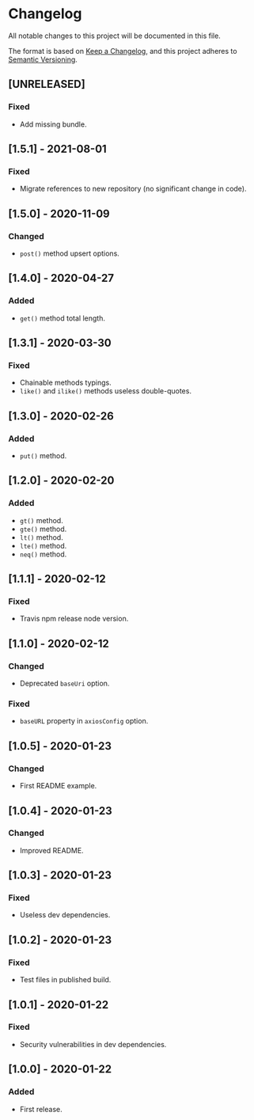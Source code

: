 # Changelog

All notable changes to this project will be documented in this file.

The format is based on [Keep a Changelog](https://keepachangelog.com/en/1.0.0/), and this project
adheres to [Semantic Versioning](https://semver.org/spec/v2.0.0.html).

## [UNRELEASED]

### Fixed

- Add missing bundle.

## [1.5.1] - 2021-08-01

### Fixed

- Migrate references to new repository (no significant change in code).

## [1.5.0] - 2020-11-09

### Changed

- `post()` method upsert options.

## [1.4.0] - 2020-04-27

### Added

- `get()` method total length.

## [1.3.1] - 2020-03-30

### Fixed

- Chainable methods typings.
- `like()` and `ilike()` methods useless double-quotes.

## [1.3.0] - 2020-02-26

### Added

- `put()` method.

## [1.2.0] - 2020-02-20

### Added

- `gt()` method.
- `gte()` method.
- `lt()` method.
- `lte()` method.
- `neq()` method.

## [1.1.1] - 2020-02-12

### Fixed

- Travis npm release node version.

## [1.1.0] - 2020-02-12

### Changed

- Deprecated `baseUri` option.

### Fixed

- `baseURL` property in `axiosConfig` option.

## [1.0.5] - 2020-01-23

### Changed

- First README example.

## [1.0.4] - 2020-01-23

### Changed

- Improved README.

## [1.0.3] - 2020-01-23

### Fixed

- Useless dev dependencies.

## [1.0.2] - 2020-01-23

### Fixed

- Test files in published build.

## [1.0.1] - 2020-01-22

### Fixed

- Security vulnerabilities in dev dependencies.

## [1.0.0] - 2020-01-22

### Added

- First release.
